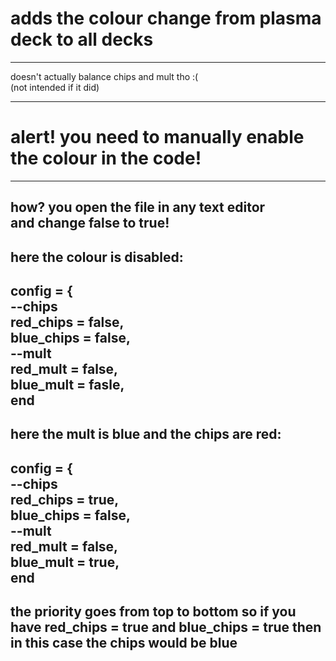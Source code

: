 # adds the colour change from plasma deck to all decks
----
doesn't actually balance chips and mult tho :( <br>
(not intended if it did)

---
# alert! you need to manually enable the colour in the code!
---
how? you open the file in any text editor <br>
and change false to true! <br>
-------
here the colour is disabled:
-----
config = {              <br>
--chips                   <br>
red_chips = false,        <br>
blue_chips = false,        <br>
--mult                    <br>
red_mult = false,          <br>
blue_mult = fasle,        <br>
end                       <br>
------
here the mult is blue and the chips are red:
----------
config = {                <br>
--chips                   <br>
red_chips = true,        <br>
blue_chips = false,        <br>
--mult                    <br>
red_mult = false,          <br>
blue_mult = true,        <br>
end                       <br>
------
the priority goes from top to bottom
so if you have red_chips = true and blue_chips = true then in this case the chips would be blue
------

